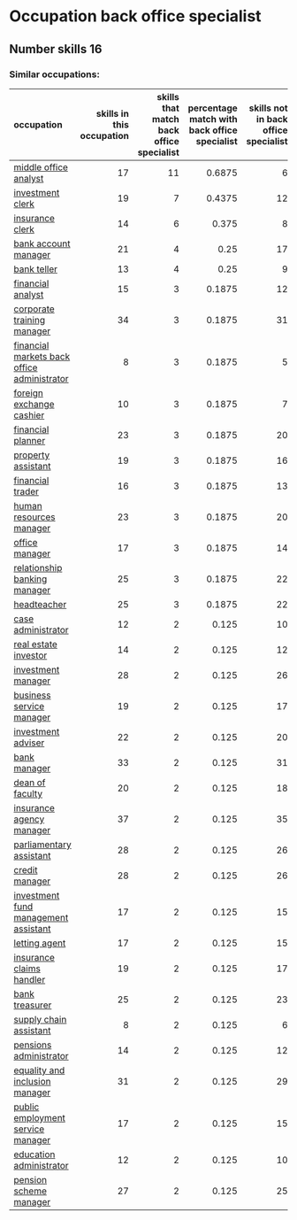 # Occupation back office specialist
## Number skills 16
### Similar occupations:
| occupation                                                                                    |   skills in this occupation |   skills that match back office specialist |   percentage match with back office specialist |   skills not in back office specialist |
|:----------------------------------------------------------------------------------------------|----------------------------:|-------------------------------------------:|-----------------------------------------------:|---------------------------------------:|
| [middle office analyst](middle_office_analyst.md)                                             |                          17 |                                         11 |                                         0.6875 |                                      6 |
| [investment clerk](investment_clerk.md)                                                       |                          19 |                                          7 |                                         0.4375 |                                     12 |
| [insurance clerk](insurance_clerk.md)                                                         |                          14 |                                          6 |                                         0.375  |                                      8 |
| [bank account manager](bank_account_manager.md)                                               |                          21 |                                          4 |                                         0.25   |                                     17 |
| [bank teller](bank_teller.md)                                                                 |                          13 |                                          4 |                                         0.25   |                                      9 |
| [financial analyst](financial_analyst.md)                                                     |                          15 |                                          3 |                                         0.1875 |                                     12 |
| [corporate training manager](corporate_training_manager.md)                                   |                          34 |                                          3 |                                         0.1875 |                                     31 |
| [financial markets back office administrator](financial_markets_back_office_administrator.md) |                           8 |                                          3 |                                         0.1875 |                                      5 |
| [foreign exchange cashier](foreign_exchange_cashier.md)                                       |                          10 |                                          3 |                                         0.1875 |                                      7 |
| [financial planner](financial_planner.md)                                                     |                          23 |                                          3 |                                         0.1875 |                                     20 |
| [property assistant](property_assistant.md)                                                   |                          19 |                                          3 |                                         0.1875 |                                     16 |
| [financial trader](financial_trader.md)                                                       |                          16 |                                          3 |                                         0.1875 |                                     13 |
| [human resources manager](human_resources_manager.md)                                         |                          23 |                                          3 |                                         0.1875 |                                     20 |
| [office manager](office_manager.md)                                                           |                          17 |                                          3 |                                         0.1875 |                                     14 |
| [relationship banking manager](relationship_banking_manager.md)                               |                          25 |                                          3 |                                         0.1875 |                                     22 |
| [headteacher](headteacher.md)                                                                 |                          25 |                                          3 |                                         0.1875 |                                     22 |
| [case administrator](case_administrator.md)                                                   |                          12 |                                          2 |                                         0.125  |                                     10 |
| [real estate investor](real_estate_investor.md)                                               |                          14 |                                          2 |                                         0.125  |                                     12 |
| [investment manager](investment_manager.md)                                                   |                          28 |                                          2 |                                         0.125  |                                     26 |
| [business service manager](business_service_manager.md)                                       |                          19 |                                          2 |                                         0.125  |                                     17 |
| [investment adviser](investment_adviser.md)                                                   |                          22 |                                          2 |                                         0.125  |                                     20 |
| [bank manager](bank_manager.md)                                                               |                          33 |                                          2 |                                         0.125  |                                     31 |
| [dean of faculty](dean_of_faculty.md)                                                         |                          20 |                                          2 |                                         0.125  |                                     18 |
| [insurance agency manager](insurance_agency_manager.md)                                       |                          37 |                                          2 |                                         0.125  |                                     35 |
| [parliamentary assistant](parliamentary_assistant.md)                                         |                          28 |                                          2 |                                         0.125  |                                     26 |
| [credit manager](credit_manager.md)                                                           |                          28 |                                          2 |                                         0.125  |                                     26 |
| [investment fund management assistant](investment_fund_management_assistant.md)               |                          17 |                                          2 |                                         0.125  |                                     15 |
| [letting agent](letting_agent.md)                                                             |                          17 |                                          2 |                                         0.125  |                                     15 |
| [insurance claims handler](insurance_claims_handler.md)                                       |                          19 |                                          2 |                                         0.125  |                                     17 |
| [bank treasurer](bank_treasurer.md)                                                           |                          25 |                                          2 |                                         0.125  |                                     23 |
| [supply chain assistant](supply_chain_assistant.md)                                           |                           8 |                                          2 |                                         0.125  |                                      6 |
| [pensions administrator](pensions_administrator.md)                                           |                          14 |                                          2 |                                         0.125  |                                     12 |
| [equality and inclusion manager](equality_and_inclusion_manager.md)                           |                          31 |                                          2 |                                         0.125  |                                     29 |
| [public employment service manager](public_employment_service_manager.md)                     |                          17 |                                          2 |                                         0.125  |                                     15 |
| [education administrator](education_administrator.md)                                         |                          12 |                                          2 |                                         0.125  |                                     10 |
| [pension scheme manager](pension_scheme_manager.md)                                           |                          27 |                                          2 |                                         0.125  |                                     25 |

